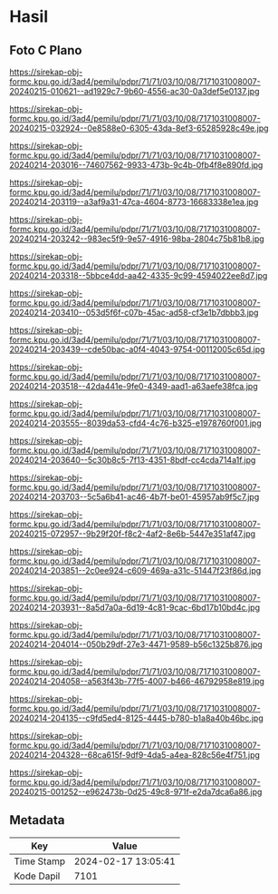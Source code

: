 # Hasil

## Foto C Plano

https://sirekap-obj-formc.kpu.go.id/3ad4/pemilu/pdpr/71/71/03/10/08/7171031008007-20240215-010621--ad1929c7-9b60-4556-ac30-0a3def5e0137.jpg

https://sirekap-obj-formc.kpu.go.id/3ad4/pemilu/pdpr/71/71/03/10/08/7171031008007-20240215-032924--0e8588e0-6305-43da-8ef3-65285928c49e.jpg

https://sirekap-obj-formc.kpu.go.id/3ad4/pemilu/pdpr/71/71/03/10/08/7171031008007-20240214-203016--74607562-9933-473b-9c4b-0fb4f8e890fd.jpg

https://sirekap-obj-formc.kpu.go.id/3ad4/pemilu/pdpr/71/71/03/10/08/7171031008007-20240214-203119--a3af9a31-47ca-4604-8773-16683338e1ea.jpg

https://sirekap-obj-formc.kpu.go.id/3ad4/pemilu/pdpr/71/71/03/10/08/7171031008007-20240214-203242--983ec5f9-9e57-4916-98ba-2804c75b81b8.jpg

https://sirekap-obj-formc.kpu.go.id/3ad4/pemilu/pdpr/71/71/03/10/08/7171031008007-20240214-203318--5bbce4dd-aa42-4335-9c99-4594022ee8d7.jpg

https://sirekap-obj-formc.kpu.go.id/3ad4/pemilu/pdpr/71/71/03/10/08/7171031008007-20240214-203410--053d5f6f-c07b-45ac-ad58-cf3e1b7dbbb3.jpg

https://sirekap-obj-formc.kpu.go.id/3ad4/pemilu/pdpr/71/71/03/10/08/7171031008007-20240214-203439--cde50bac-a0f4-4043-9754-00112005c65d.jpg

https://sirekap-obj-formc.kpu.go.id/3ad4/pemilu/pdpr/71/71/03/10/08/7171031008007-20240214-203518--42da441e-9fe0-4349-aad1-a63aefe38fca.jpg

https://sirekap-obj-formc.kpu.go.id/3ad4/pemilu/pdpr/71/71/03/10/08/7171031008007-20240214-203555--8039da53-cfd4-4c76-b325-e1978760f001.jpg

https://sirekap-obj-formc.kpu.go.id/3ad4/pemilu/pdpr/71/71/03/10/08/7171031008007-20240214-203640--5c30b8c5-7f13-4351-8bdf-cc4cda714a1f.jpg

https://sirekap-obj-formc.kpu.go.id/3ad4/pemilu/pdpr/71/71/03/10/08/7171031008007-20240214-203703--5c5a6b41-ac46-4b7f-be01-45957ab9f5c7.jpg

https://sirekap-obj-formc.kpu.go.id/3ad4/pemilu/pdpr/71/71/03/10/08/7171031008007-20240215-072957--9b29f20f-f8c2-4af2-8e6b-5447e351af47.jpg

https://sirekap-obj-formc.kpu.go.id/3ad4/pemilu/pdpr/71/71/03/10/08/7171031008007-20240214-203851--2c0ee924-c609-469a-a31c-51447f23f86d.jpg

https://sirekap-obj-formc.kpu.go.id/3ad4/pemilu/pdpr/71/71/03/10/08/7171031008007-20240214-203931--8a5d7a0a-6d19-4c81-9cac-6bd17b10bd4c.jpg

https://sirekap-obj-formc.kpu.go.id/3ad4/pemilu/pdpr/71/71/03/10/08/7171031008007-20240214-204014--050b29df-27e3-4471-9589-b56c1325b876.jpg

https://sirekap-obj-formc.kpu.go.id/3ad4/pemilu/pdpr/71/71/03/10/08/7171031008007-20240214-204058--a563f43b-77f5-4007-b466-46792958e819.jpg

https://sirekap-obj-formc.kpu.go.id/3ad4/pemilu/pdpr/71/71/03/10/08/7171031008007-20240214-204135--c9fd5ed4-8125-4445-b780-b1a8a40b46bc.jpg

https://sirekap-obj-formc.kpu.go.id/3ad4/pemilu/pdpr/71/71/03/10/08/7171031008007-20240214-204328--68ca615f-9df9-4da5-a4ea-828c56e4f751.jpg

https://sirekap-obj-formc.kpu.go.id/3ad4/pemilu/pdpr/71/71/03/10/08/7171031008007-20240215-001252--e962473b-0d25-49c8-971f-e2da7dca6a86.jpg


## Metadata

| Key        | Value               |
| ---------- | ------------------- |
| Time Stamp | 2024-02-17 13:05:41 |
| Kode Dapil | 7101                |



